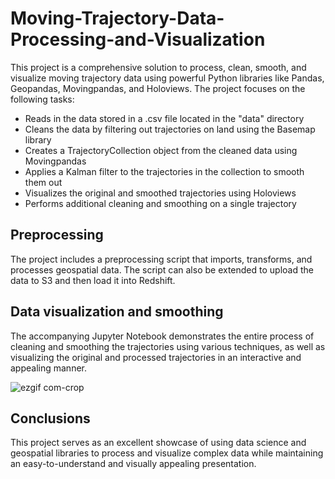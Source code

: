 # Moving-Trajectory-Data-Processing-and-Visualization


This project is a comprehensive solution to process, clean, smooth, and visualize moving trajectory data using powerful Python libraries like Pandas, Geopandas, Movingpandas, and Holoviews. The project focuses on the following tasks:

- Reads in the data stored in a .csv file located in the "data" directory
- Cleans the data by filtering out trajectories on land using the Basemap library
- Creates a TrajectoryCollection object from the cleaned data using Movingpandas
- Applies a Kalman filter to the trajectories in the collection to smooth them out
- Visualizes the original and smoothed trajectories using Holoviews
- Performs additional cleaning and smoothing on a single trajectory

## Preprocessing 
The project includes a preprocessing script that imports, transforms, and processes geospatial data.
The script can also be extended to upload the data to S3 and then load it into Redshift.

## Data visualization and smoothing
The accompanying Jupyter Notebook demonstrates the entire process of cleaning and smoothing the trajectories using various techniques, as well as visualizing the original and processed trajectories in an interactive and appealing manner.

![ezgif com-crop](https://user-images.githubusercontent.com/28387807/230591767-f75a3868-4187-4a10-97ed-bb3e455ebd3e.gif)


## Conclusions

This project serves as an excellent showcase of using data science and geospatial libraries to process and visualize complex data while maintaining an easy-to-understand and visually appealing presentation.
